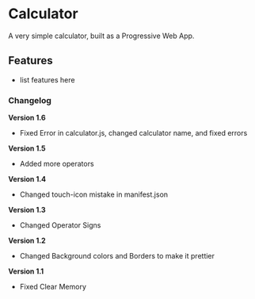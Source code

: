 # Calculator

A very simple calculator, built as a Progressive Web App.

## Features

- list features here

### Changelog

**Version 1.6**

- Fixed Error in calculator.js, changed calculator name, and fixed errors

**Version 1.5**

- Added more operators

**Version 1.4**

- Changed touch-icon mistake in manifest.json

**Version 1.3**

- Changed Operator Signs

**Version 1.2**

- Changed Background colors and Borders to make it prettier

**Version 1.1**

- Fixed Clear Memory
